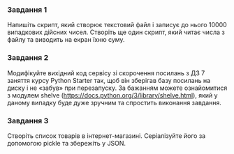 ### Завдання 1

Напишіть скрипт, який створює текстовий файл і записує до нього 10000 випадкових дійсних чисел. Створіть ще один скрипт, який читає числа з файлу та виводить на екран їхню суму.

### Завдання 2

Модифікуйте вихідний код сервісу зі скорочення посилань з ДЗ 7 заняття курсу Python Starter так, щоб він зберігав базу посилань на диску і не «забув» при перезапуску. За бажанням можете ознайомитися з модулем shelve (https://docs.python.org/3/library/shelve.html), який у даному випадку буде дуже зручним та спростить виконання завдання.


### Завдання 3

Створіть список товарів в інтернет-магазині. Серіалізуйте його за допомогою pickle та збережіть у JSON.